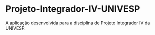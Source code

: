 # Projeto-Integrador-IV-UNIVESP
A aplicação desenvolvida para a disciplina de Projeto Integrador IV da UNIVESP.
